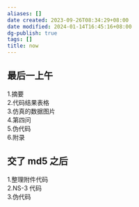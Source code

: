 ```yaml
---
aliases: []
date created: 2023-09-26T08:34:29+08:00
date modified: 2024-01-14T16:45:16+08:00
dg-publish: true
tags: []
title: now
---
```


## 最后一上午
1.摘要  
2.代码结果表格  
3.仿真的数据图片  
4.第四问  
5.伪代码  
6.附录
## 交了 md5 之后
1.整理附件代码  
2.NS-3 代码  
3.伪代码